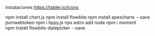 instalaciones
https://tabler.io/icons

npm install chart.js
npm install flowbite
npm install apexcharts --save
jsonwebtoken
npm i tippy.js
npx astro add node
npm i moment    
npm install flowbite-datepicker --save